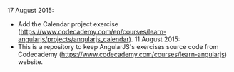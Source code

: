 17 August 2015:
- Add the Calendar project exercise (https://www.codecademy.com/en/courses/learn-angularjs/projects/angularjs_calendar).
11 August 2015:
- This is a repository to keep AngularJS's exercises source code from Codecademy (https://www.codecademy.com/courses/learn-angularjs) website.
